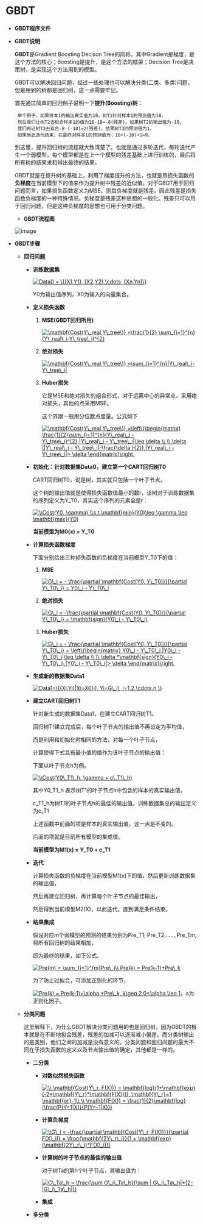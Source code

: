 # GBDT


* **GBDT程序文件**

* **GBDT说明**

   **GBDT**是Gradient Boosting Decison Tree的简称，其中Gradient是梯度，是这个方法的核心；Boosting是提升，是这个方法的框架；Decision Tree是决策树，是实现这个方法用到的模型。

   GBDT可以解决回归问题，经过一些处理也可以解决分类(二类、多类)问题，但是用到的树都是回归树，这一点需要牢记。
  
   首先通过简单的回归例子说明一下**提升(Boosting)树**：

       举个例子，如果样本1的输出真实值为10，树T1针对样本1的预测值为18，
       然后我们让树T2去拟合样本1的值为10-18=-8(残差)。如果树T2的输出值为-10，
       我们再让树T3去拟合-8-(-10)=2(残差)，结果树T3的预测值为1。
       如果到此迭代结束，在最终对样本1的预测值为：18+(-10)+1=9。
  
   到这里，提升回归树的流程就大致清楚了。也就是通过多轮迭代，每轮迭代产生一个弱模型，每个模型都是在上一个模型的残差基础上进行训练的，最后将所有树的结果求和得出最终的结果。
   
   GBDT就是在提升树的基础上，利用了梯度提升的方法，也就是用损失函数的**负梯度**在当前模型下的值来作为提升树中残差的近似值。对于GBDT用于回归问题而言，如果损失函数定义为MSE，则其负梯度就是残差。因此残差是损失函数负梯度的一种特殊情况。负梯度是残差这种思想的一般化。残差只可以用于回归问题，但是这种负梯度的思想也可用于分类问题。
   
    * **GBDT流程图** 
   
   ![image](https://github.com/Anfany/Machine-Learning-for-Beginner-by-Python3/blob/master/Boosting/GBDT/gbdt.png)
   
   
 * **GBDT步骤** 
 
    * **回归问题**
   
       + **训练数据集**
       
         <a href="https://www.codecogs.com/eqnedit.php?latex=Data0&space;=&space;\{(X1,Y1),&space;(X2,Y2),\cdots&space;,(Xn,Yn)\}" target="_blank"><img src="https://latex.codecogs.com/gif.latex?Data0&space;=&space;\{(X1,Y1),&space;(X2,Y2),\cdots&space;,(Xn,Yn)\}" title="Data0 = \{(X1,Y1), (X2,Y2),\cdots ,(Xn,Yn)\}" /></a>
         
         Y0为输出值序列，X0为输入的向量集合。
         
       + **定义损失函数**
       
          1. **MSE(GBDT回归所用)**
          
             <a href="https://www.codecogs.com/eqnedit.php?latex=\mathbf{Cost(Y\_real,Y\_tree\)}&space;=\frac{1}{2}&space;\sum_{i=1}^{n}(Y\_real\_i-Y\_tree\_i)^{2}" target="_blank"><img src="https://latex.codecogs.com/gif.latex?\mathbf{Cost(Y\_real,Y\_tree\)}&space;=\frac{1}{2}&space;\sum_{i=1}^{n}(Y\_real\_i-Y\_tree\_i)^{2}" title="\mathbf{Cost(Y\_real,Y\_tree\)} =\frac{1}{2} \sum_{i=1}^{n}(Y\_real\_i-Y\_tree\_i)^{2}" /></a>
          
          2. **绝对损失**
          
             <a href="https://www.codecogs.com/eqnedit.php?latex=\mathbf{Cost(Y\_real,Y\_tree\)}&space;=\sum_{i=1}^{n}|Y\_real\_i-Y\_tree\_i|" target="_blank"><img src="https://latex.codecogs.com/gif.latex?\mathbf{Cost(Y\_real,Y\_tree\)}&space;=\sum_{i=1}^{n}|Y\_real\_i-Y\_tree\_i|" title="\mathbf{Cost(Y\_real,Y\_tree\)} =\sum_{i=1}^{n}|Y\_real\_i-Y\_tree\_i|" /></a>
          
           3. **Huber损失**
           
              它是MSE和绝对损失的组合形式，对于远离中心的异常点，采用绝对损失，其他的点采用MSE。
              
              这个界限一般用分位数点度量。公式如下
            
               <a href="https://www.codecogs.com/eqnedit.php?latex=\mathbf{Cost(Y\_real,Y\_tree\)}&space;=\left\{\begin{matrix}&space;\frac{1}{2}\sum_{i=1}^{n}(Y\_real\_i&space;-&space;Y\_tree\_i)^{2},|Y\_real\_i&space;-&space;Y\_tree\_i|\leq&space;\delta&space;\\&space;\\&space;\delta&space;(|Y\_real\_i&space;-&space;Y\_tree\_i|-\frac{\delta&space;}{2}),|Y\_real\_i&space;-&space;Y\_tree\_i|>&space;\delta&space;\end{matrix}\right." target="_blank"><img src="https://latex.codecogs.com/gif.latex?\mathbf{Cost(Y\_real,Y\_tree\)}&space;=\left\{\begin{matrix}&space;\frac{1}{2}\sum_{i=1}^{n}(Y\_real\_i&space;-&space;Y\_tree\_i)^{2},|Y\_real\_i&space;-&space;Y\_tree\_i|\leq&space;\delta&space;\\&space;\\&space;\delta&space;(|Y\_real\_i&space;-&space;Y\_tree\_i|-\frac{\delta&space;}{2}),|Y\_real\_i&space;-&space;Y\_tree\_i|>&space;\delta&space;\end{matrix}\right." title="\mathbf{Cost(Y\_real,Y\_tree\)} =\left\{\begin{matrix} \frac{1}{2}\sum_{i=1}^{n}(Y\_real\_i - Y\_tree\_i)^{2},|Y\_real\_i - Y\_tree\_i|\leq \delta \\ \\ \delta (|Y\_real\_i - Y\_tree\_i|-\frac{\delta }{2}),|Y\_real\_i - Y\_tree\_i|> \delta \end{matrix}\right." /></a>
            
       + **初始化：针对数据集Data0，建立第一个CART回归树T0**
       
           CART回归树T0，说是树，其实就只包括一个叶子节点。
           
           这个树的输出值就是使得损失函数值最小的数r，该树对于训练数据集的序列定义为Y_T0，其实这个序列的元素全是r：
           
           <a href="https://www.codecogs.com/eqnedit.php?latex=\\Cost(Y0,&space;\gamma)&space;\\s.t.\mathbf{min}(Y0)\leq&space;\gamma&space;\leq&space;\mathbf{max}(Y0)" target="_blank"><img src="https://latex.codecogs.com/gif.latex?\\Cost(Y0,&space;\gamma)&space;\\s.t.\mathbf{min}(Y0)\leq&space;\gamma&space;\leq&space;\mathbf{max}(Y0)" title="\\Cost(Y0, \gamma) \\s.t.\mathbf{min}(Y0)\leq \gamma \leq \mathbf{max}(Y0)" /></a>
           
           **当前模型为M0(x) = Y_T0**
       
       + **计算损失函数梯度**
       
           下面分别给出三种损失函数的负梯度在当前模型Y_T0下的值：
           
           
           1. **MSE**
           
           
                 <a href="https://www.codecogs.com/eqnedit.php?latex=G\_i&space;=&space;-&space;\frac{\partial&space;\mathbf{Cost(Y0,&space;Y\_T0)}}{\partial&space;Y\_T0\_i}&space;=&space;Y0\_i&space;-&space;Y\_T0\_i" target="_blank"><img src="https://latex.codecogs.com/gif.latex?G\_i&space;=&space;-&space;\frac{\partial&space;\mathbf{Cost(Y0,&space;Y\_T0)}}{\partial&space;Y\_T0\_i}&space;=&space;Y0\_i&space;-&space;Y\_T0\_i" title="G\_i = - \frac{\partial \mathbf{Cost(Y0, Y\_T0)}}{\partial Y\_T0\_i} = Y0\_i - Y\_T0\_i" /></a>
              
           2. **绝对损失**
           
           
                <a href="https://www.codecogs.com/eqnedit.php?latex=G\_i&space;=&space;-\frac{\partial&space;\mathbf{Cost(Y0,&space;Y\_T0)}}{\partial&space;Y\_T0\_i}&space;=&space;\mathbf{sign}(Y0\_i&space;-&space;Y\_T0\_i)" target="_blank"><img src="https://latex.codecogs.com/gif.latex?G\_i&space;=&space;-\frac{\partial&space;\mathbf{Cost(Y0,&space;Y\_T0)}}{\partial&space;Y\_T0\_i}&space;=&space;\mathbf{sign}(Y0\_i&space;-&space;Y\_T0\_i)" title="G\_i = -\frac{\partial \mathbf{Cost(Y0, Y\_T0)}}{\partial Y\_T0\_i} = \mathbf{sign}(Y0\_i - Y\_T0\_i)" /></a>
          
           3. **Huber损失**
           
              
                <a href="https://www.codecogs.com/eqnedit.php?latex=G\_i&space;=&space;-&space;\frac{\partial&space;\mathbf{Cost(Y0,&space;Y\_T0)}}{\partial&space;Y\_T0\_i}&space;=&space;\left\{\begin{matrix}&space;Y0\_i&space;-&space;Y\_T0\_i,|Y0\_i&space;-&space;Y\_T0\_i|\leq&space;\delta&space;\\&space;\\&space;\delta&space;*\mathbf{sign}(Y0\_i&space;-&space;Y\_T0\_i),|Y0\_i&space;-&space;Y\_T0\_i|>&space;\delta&space;\end{matrix}\right." target="_blank"><img src="https://latex.codecogs.com/gif.latex?G\_i&space;=&space;-&space;\frac{\partial&space;\mathbf{Cost(Y0,&space;Y\_T0)}}{\partial&space;Y\_T0\_i}&space;=&space;\left\{\begin{matrix}&space;Y0\_i&space;-&space;Y\_T0\_i,|Y0\_i&space;-&space;Y\_T0\_i|\leq&space;\delta&space;\\&space;\\&space;\delta&space;*\mathbf{sign}(Y0\_i&space;-&space;Y\_T0\_i),|Y0\_i&space;-&space;Y\_T0\_i|>&space;\delta&space;\end{matrix}\right." title="G\_i = - \frac{\partial \mathbf{Cost(Y0, Y\_T0)}}{\partial Y\_T0\_i} = \left\{\begin{matrix} Y0\_i - Y\_T0\_i,|Y0\_i - Y\_T0\_i|\leq \delta \\ \\ \delta *\mathbf{sign}(Y0\_i - Y\_T0\_i),|Y0\_i - Y\_T0\_i|> \delta \end{matrix}\right." /></a>
              
      + **生成新的数据集Data1** 
      
         <a href="https://www.codecogs.com/eqnedit.php?latex=Data1=\{(Xi,Yi)|Xi=X0[i],&space;Yi=G\_i\&space;,i=1,2,\cdots,n&space;\}" target="_blank"><img src="https://latex.codecogs.com/gif.latex?Data1=\{(Xi,Yi)|Xi=X0[i],&space;Yi=G\_i\&space;,i=1,2,\cdots,n&space;\}" title="Data1=\{(Xi,Yi)|Xi=X0[i], Yi=G\_i\ ,i=1,2,\cdots,n \}" /></a>
         
      + **建立CART回归树T1** 
      
        针对新生成的数据集Data1，在建立CART回归树T1。
        
        回归树T1建立完成后，每个叶子节点的输出值不再设定为平均值，
        
        而是利用和初始化时相同的方法，对每一个叶子节点，
        
        计算使得下式具有最小值的值作为该叶子节点的输出值：
        
        下面以叶子节点h为例。
        
        <a href="https://www.codecogs.com/eqnedit.php?latex=\\Cost(Y0\_T1\_h,&space;\gamma&space;&plus;&space;c\_T1\_h)" target="_blank"><img src="https://latex.codecogs.com/gif.latex?\\Cost(Y0\_T1\_h,&space;\gamma&space;&plus;&space;c\_T1\_h)" title="\\Cost(Y0\_T1\_h, \gamma + c\_T1\_h)" /></a>
        
        其中Y0_T1_h 表示树T1的叶子节点h中包含的样本的真实输出值，

        c_T1_h为树T1的叶子节点h的最佳的输出值。训练数据集总的输出定义为c_T1
        
        上述函数中前面的项是样本的真实输出值，这一点是不变的。
        
        后面的项就是目前所有模型的集成值。
        
        **当前模型为M1(x) = Y_T0 + c_T1**
        
      + **迭代** 
        
        计算损失函数的负梯度在当前模型M1(x)下的值，然后更新训练数据集的输出值，
        
        然后再建立回归树，再计算每个叶子节点的最佳输出，
        
        然后得到当前模型M2(X)，以此迭代，直到满足条件结束。
        
        
      + **结果集成** 
      
        假设对应m个弱模型的预测的结果分别为Pre_T1, Pre_T2,……,Pre_Tm,
        将所有回归树的结果相加，
        
        即为最终的结果，如下公式。

        <a href="https://www.codecogs.com/eqnedit.php?latex=Pre(m)&space;=&space;\sum_{j=1}^{m}Pre\_j\\&space;Pre(k)&space;=&space;Pre(k-1)&plus;Pre\_k" target="_blank"><img src="https://latex.codecogs.com/gif.latex?Pre(m)&space;=&space;\sum_{j=1}^{m}Pre\_j\\&space;Pre(k)&space;=&space;Pre(k-1)&plus;Pre\_k" title="Pre(m) = \sum_{j=1}^{m}Pre\_j\\ Pre(k) = Pre(k-1)+Pre\_k" /></a>
        
        为了防止过拟合，可添加正则化的环节，

        <a href="https://www.codecogs.com/eqnedit.php?latex=Pre(k)&space;=&space;Pre(k-1)&plus;\alpha&space;*Pre\_k,&space;k\geq&space;2,0<\alpha&space;\leq&space;1" target="_blank"><img src="https://latex.codecogs.com/gif.latex?Pre(k)&space;=&space;Pre(k-1)&plus;\alpha&space;*Pre\_k,&space;k\geq&space;2,0<\alpha&space;\leq&space;1" title="Pre(k) = Pre(k-1)+\alpha *Pre\_k, k\geq 2,0<\alpha \leq 1" /></a>，a为正则化因子。
        
        
    * **分类问题**
    
       这里解释下，为什么GBDT解决分类问题用的也是回归树。因为GBDT的根本就是在不断地拟合残差，残差的加减可以逐渐减小偏差。而分类树输出的是类别，他们之间的加减是没有意义的。分类问题和回归问题的最大不同在于损失函数的定义以及节点输出值的确定，其他都是一样的。
       
       + **二分类**
       
         + **对数似然损失函数**
         
           <a href="https://www.codecogs.com/eqnedit.php?latex=\\&space;\mathbf{Cost(Y\_r,&space;F(X))}&space;=&space;\mathbf{log}(1&plus;\mathbf{exp}(-2*\mathbf{Y\_r}*\mathbf{F(X)})),&space;\mathbf{Y\_r}=1&space;\mathbf{or}-1\\&space;\\&space;\mathbf{F(X)}&space;=&space;\frac{1}{2}\mathbf{log}(\frac{P(Y=1|X)}{P(Y=-1|X)})" target="_blank"><img src="https://latex.codecogs.com/gif.latex?\\&space;\mathbf{Cost(Y\_r,&space;F(X))}&space;=&space;\mathbf{log}(1&plus;\mathbf{exp}(-2*\mathbf{Y\_r}*\mathbf{F(X)})),&space;\mathbf{Y\_r}=1&space;\mathbf{or}-1\\&space;\\&space;\mathbf{F(X)}&space;=&space;\frac{1}{2}\mathbf{log}(\frac{P(Y=1|X)}{P(Y=-1|X)})" title="\\ \mathbf{Cost(Y\_r, F(X))} = \mathbf{log}(1+\mathbf{exp}(-2*\mathbf{Y\_r}*\mathbf{F(X)})), \mathbf{Y\_r}=1 \mathbf{or}-1\\ \\ \mathbf{F(X)} = \frac{1}{2}\mathbf{log}(\frac{P(Y=1|X)}{P(Y=-1|X)})" /></a>
           
         + **计算负梯度**
         
            <a href="https://www.codecogs.com/eqnedit.php?latex=\\G\_i&space;=&space;-\frac{\partial&space;\mathbf{Cost(Y\_r,&space;F(X))}}{\partial&space;F(X\_i)}&space;=&space;\frac{\mathbf{2Y\_r\_i}}{1&space;&plus;&space;\mathbf{exp}(\mathbf{2Y\_r\_i}*F(X\_i))}" target="_blank"><img src="https://latex.codecogs.com/gif.latex?\\G\_i&space;=&space;-\frac{\partial&space;\mathbf{Cost(Y\_r,&space;F(X))}}{\partial&space;F(X\_i)}&space;=&space;\frac{\mathbf{2Y\_r\_i}}{1&space;&plus;&space;\mathbf{exp}(\mathbf{2Y\_r\_i}*F(X\_i))}" title="\\G\_i = -\frac{\partial \mathbf{Cost(Y\_r, F(X))}}{\partial F(X\_i)} = \frac{\mathbf{2Y\_r\_i}}{1 + \mathbf{exp}(\mathbf{2Y\_r\_i}*F(X\_i))}" /></a>
         
         + **计算树的叶子节点的最佳的输出值**
         
              对于树Ta的第h个叶子节点，其输出值为：
             
              <a href="https://www.codecogs.com/eqnedit.php?latex=C\_Ta\_h&space;=&space;\frac{\sum&space;G\_i\_Ta\_h}{\sum&space;|&space;G\_i\_Ta\_h|*(2-|G\_i\_Ta\_h|)}" target="_blank"><img src="https://latex.codecogs.com/gif.latex?C\_Ta\_h&space;=&space;\frac{\sum&space;G\_i\_Ta\_h}{\sum&space;|&space;G\_i\_Ta\_h|*(2-|G\_i\_Ta\_h|)}" title="C\_Ta\_h = \frac{\sum G\_i\_Ta\_h}{\sum | G\_i\_Ta\_h|*(2-|G\_i\_Ta\_h|)}" /></a>
             
             
         +  **集成**
         
         
         
             
         
         
         
         
         
         
       
       
          
       + **多分类**
         
    
    
    
   
